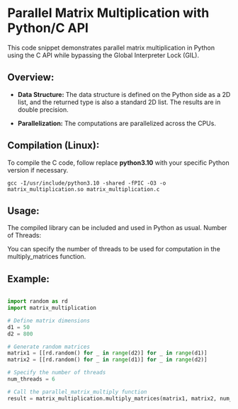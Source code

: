 # Parallel Matrix Multiplication with Python/C API

This code snippet demonstrates parallel matrix multiplication in Python using the C API while bypassing the Global Interpreter Lock (GIL).

## Overview:

   * **Data Structure:** The data structure is defined on the Python side as a 2D list, and the returned type is also a standard 2D list. The results are in double precision.

   * **Parallelization:** The computations are parallelized across the CPUs.

## Compilation (Linux):

To compile the C code, follow replace **python3.10** with your specific Python version if necessary.

    gcc -I/usr/include/python3.10 -shared -fPIC -O3 -o matrix_multiplication.so matrix_multiplication.c

## Usage:

The compiled library can be included and used in Python as usual.
Number of Threads:

You can specify the number of threads to be used for computation in the multiply_matrices function.

## Example:

```python

import random as rd
import matrix_multiplication

# Define matrix dimensions
d1 = 50
d2 = 800

# Generate random matrices
matrix1 = [[rd.random() for _ in range(d2)] for _ in range(d1)] 
matrix2 = [[rd.random() for _ in range(d1)] for _ in range(d2)]

# Specify the number of threads
num_threads = 6

# Call the parallel_matrix_multiply function
result = matrix_multiplication.multiply_matrices(matrix1, matrix2, num_threads)
```
